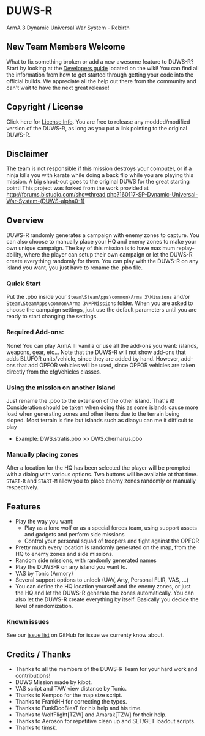 # DUWS-R
ArmA 3 Dynamic Universal War System - Rebirth

## New Team Members Welcome
What to fix something broken or add a new awesome feature to DUWS-R? Start by looking at the <a href="https://github.com/DUWS-R-Team/DUWS-R/wiki/Developer_Guide">Developers guide</a>
located on the wiki! You can find all the information from how to get started through getting your code into the official
builds. We appreciate all the help out there from the community and can't wait to have the next great release!

## Copyright / License
Click here for <a href="https://github.com/DUWS-R-Team/DUWS-R/wiki/License">License Info</a>. You are free to release any
modded/modified version of the DUWS-R, as long as you put a link pointing to the original DUWS-R.

## Disclaimer
The team is not responsible if this mission destroys your computer, or if a ninja kills you with karate while doing a back flip
while you are playing this mission. A big shout-out goes to the original DUWS for the great starting point! This project was
forked from the work provided at http://forums.bistudio.com/showthread.php?160117-SP-Dynamic-Universal-War-System-(DUWS-alpha0-1)

## Overview
DUWS-R randomly generates a campaign with enemy zones to capture. You can also choose to manually place your HQ and enemy
zones to make your own unique campaign. The key of this mission is to have maximum replay-ability, where the player can
setup their own campaign or let the DUWS-R create everything randomly for them. You can play with the DUWS-R on any
island you want, you just have to rename the .pbo file.

### Quick Start
Put the .pbo inside your `Steam\SteamApps\common\Arma 3\Missions` and/or `Steam\SteamApps\common\Arma 3\MPMissions` folder.
When you are asked to choose the campaign settings, just use the default parameters until you are ready to start changing the settings.

### Required Add-ons:
None! You can play ArmA III vanilla or use all the add-ons you want: islands, weapons, gear, etc... Note that the DUWS-R
will not show add-ons that adds BLUFOR units/vehicle, since they are added by hand. However, add-ons that add OPFOR vehicles
will be used, since OPFOR vehicles are taken directly from the cfgVehicles classes.

### Using the mission on another island
Just rename the .pbo to the extension of the other island. That's it! Consideration should be taken when doing this as some
islands cause more load when generating zones and other items due to the terrain being sloped. Most terrain is fine but islands
such as diaoyu can me it difficult to play
 * Example: DWS.stratis.pbo >> DWS.chernarus.pbo

### Manually placing zones
After a location for the HQ has been selected the player will be prompted with a dialog with various options. Two buttons
will be available at that time. `START-R` and `START-M` allow you to place enemy zones randomly or manually respectively.

## Features
 * Play the way you want:
   * Play as a lone wolf or as a special forces team, using support assets and gadgets and perform side missions
   * Control your personal squad of troopers and fight against the OPFOR
 * Pretty much every location is randomly generated on the map, from the HQ to enemy zones and side missions.
 * Random side missions, with randomly generated names
 * Play the DUWS-R on any island you want to.
 * VAS by Tonic (Armory)
 * Several support options to unlock (UAV, Arty, Personal FLIR, VAS, ...)
 * You can define the HQ location yourself and the enemy zones, or just the HQ and let the DUWS-R generate the zones automatically. You can also let the DUWS-R create everything by itself. Basically you decide the level of randomization.

### Known issues
See our <a href="https://github.com/DUWS-R-Team/DUWS-R/issues">issue list</a> on GitHub for issue we currenty know about.

## Credits / Thanks
* Thanks to all the members of the DUWS-R Team for your hard work and contributions!
* DUWS Mission made by kibot.
* VAS script and TAW view distance by Tonic.
* Thanks to Kempco for the map size script.
* Thanks to FrankHH for correcting the typos.
* Thanks to FunkDooBiesT for his help and his time.
* Thanks to WolfFlight[TZW] and Amarak[TZW] for their help.
* Thanks to Aeroson for repetitive clean up and SET/GET loadout scripts.
* Thanks to timsk.